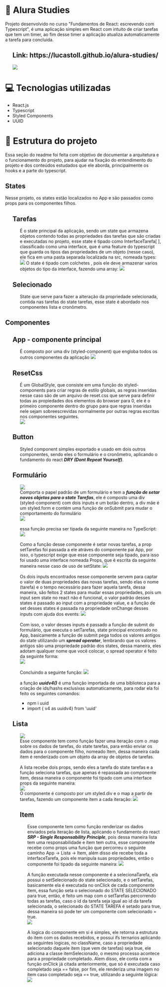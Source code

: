 # 🔷 Alura Studies

Projeto desenvolvido no curso "Fundamentos de React: escrevendo com Typescript", é uma aplicação simples em React com intuito de criar tarefas que tem um timer, ao fim desse timer a aplicação atualiza automaticamente a tarefa para concluida.

<ul>
  <h2>Link: https://lucastoll.github.io/alura-studies/</h2>
  <img src="https://user-images.githubusercontent.com/86172649/165776500-7673d112-c102-443e-84c1-e2dd46a98416.png">
</ul>

# 💻 Tecnologias utilizadas
<ul>
  <li>React.js</li>
  <li>Typescript</li>
  <li>Styled Components</li>
  <li>UUID</li>
</ul>

# 📘 Estrutura do projeto

Essa seção do readme foi feita com objetivo de documentar a arquitetura e o funcionamento do projeto, para ajudar na fixação do entendimento do projeto e dos conteúdos estudados que ele aborda, principalmente os hooks e a parte do typescript.

## States

Nesse projeto, os states estão localizados no App e são passados como props para os componentes filhos.

<ul>
  <h2> Tarefas </h2>
  <ul>
    É o state principal da aplicação, sendo um state que armazena objetos contendo todas as propriedades das tarefas que são criadas e executadas no projeto, esse state é tipado como InterfaceTarefa[ ], classificado como uma interface, que é uma feature do typescript que guarda os tipos das propriedades de um objeto (nesse caso), ele fica em uma pasta separada localizada na src, nomeada types:
    <img src="https://user-images.githubusercontent.com/86172649/165802947-3fa79516-9f99-4a2c-9427-1b84406644e4.png">
    O state é tipado com colchetes <InterfaceTarefa[]>, pois ele deve armazenar varios objetos do tipo da interface, fazendo uma array:
    <img src="https://user-images.githubusercontent.com/86172649/165806645-a2fb07cc-3b6a-497e-ae54-c2bed3d088e6.png">
  </ul>
    
  <h2> Selecionado </h2>
  <ul>
    State que serve para fazer a alteração da propriedade selecionada, contida nas tarefas do state tarefas, esse state é abordado nos componentes lista e cronômetro.
  </ul>
</ul>

## Componentes 
<ul>
  <h2> App - componente principal</h2>
  <ul>
    É composto por uma div (styled-component) que engloba todos os outros componentes da aplicação
    <img src="https://user-images.githubusercontent.com/86172649/165780358-e508c5cd-b732-488b-bae8-819155ad53e1.png">
  </ul>
  
  <h2> ResetCss </h2>
  <ul>
      É um GlobalStyle, que consiste em uma função do styled-components para criar regras de estilo globais, as regras inseridas nesse caso são de um arquivo de reset.css que serve para definir todas as propiedades dos elementos do browser para 0, ele é o primeiro componente dentro do grupo para que regras inseridas nele sejam sobreescrevidas normalmente por outras regras escritas nos componentes seguintes.<br>
     <img src="https://user-images.githubusercontent.com/86172649/165783751-437cfa97-d4c6-4459-b5ac-51126a8f980a.png">
  </ul>
  
  <h2> Button </h2>
  <ul>
    Styled component simples exportado e usado em dois outros componentes, sendo eles o formulário e o cronômetro, aplicando o fundamento do react <b><i>DRY (Dont Repeat Yourself)</b></i>.
  </ul>
  
   <h2> Formulário </h2>
   <ul>
      <img src="https://user-images.githubusercontent.com/86172649/165812602-0a121ffa-84f6-4506-9a8e-d0c3b21afa79.png"><br>
      Comporta o papel padrão de um formulário e tem a <strong><i>função de setar novos objetos para o state Tarefas</i></strong>, ele é composto uma div (styled-component) com dois inputs e um botão dentro, a div mãe é um styled.form e contém uma função de onSubmit para mudar o comportamento do formulário<br>
     <img src="https://user-images.githubusercontent.com/86172649/165801293-08c8f04d-8b75-4344-a83b-7a0b3d632760.png"><br><br>
     essa função precisa ser tipada da seguinte maneira no TypeScript:<br>
     <img src="https://user-images.githubusercontent.com/86172649/165801646-9909a1ed-3e9c-4c76-a6ff-886da1a20b39.png">
     <br><br>
     Como a função desse componente é setar novas tarefas, a prop setTarefas foi passada a ele atráves do componente pai App, por isso, o typescript exige que esse componente seja tipado, para isso foi usado uma interface nomeada Props, que é escrita da seguinte maneira nesse caso de uso de setState: 
     <img src="https://user-images.githubusercontent.com/86172649/165811930-c7e79798-2cf0-461d-8d87-73aa59322182.png">
     <br><br>
     Os dois inputs encontrados nesse componente servem para captar o valor de duas propriedades das novas tarefas, sendo elas o nome (tarefa) e o tempo necessário para fazer aquela tarefa, dessa maneira, são feitos 2 states para mudar essas propriedades, pois um input sem state no react não é funcional, o valor padrão desses states é passado ao input com a propriedade value, e a função de set desses states é passada na propriedade onChange desses inputs com ajuda dos events:
     <img src="https://user-images.githubusercontent.com/86172649/165813373-26b8d15d-22d6-462f-84ed-c2ed876aad57.png">
     <br><br>
     Com isso, o valor desses inputs é passado a função de submit do formulário, que executa o setTarefas, state principal encontrado no App, basicamente a função de submit pega todos os valores antigos do state utilizando um <b><i>spread operator</i></b>, lembrando que os valores antigos são uma propriedade padrão dos states, dessa maneira, eles adotam qualquer nome que você colocar, o spread operator é feito da seguinte forma:<br>
     <img src="https://user-images.githubusercontent.com/86172649/165814907-26fc8747-2492-4866-9e16-a06248a13292.png">
     <br><br>
     Concluindo a seguinte função:
     <img src="https://user-images.githubusercontent.com/86172649/165815297-65636a2b-6ee5-443b-ab16-216d52cd4929.png">
     <br><br>
     a função <i><b>uuidv4()</b></i> é uma função importada de uma biblioteca para a criação de ids/hashs exclusivas automaticamente, para rodar ela foi feito os seguintes comandos:<br>
     <ul>
       <li>npm i uuid</li>
       <li>import { v4 as uuidv4} from 'uuid'</li>
     </ul>
  </ul>
     
  <h2> Lista </h2>
  <ul>
  <img src="https://user-images.githubusercontent.com/86172649/165820562-2bb0ea42-d5ee-439a-a96d-987dd8f5b568.png"><br>
    Esse componente tem como função fazer uma iteração com o .map sobre os dados de tarefas, do state tarefas, para então enviar os dados para o componente filho, nomeado Item, dessa maneira cada item é renderizado com um objeto da array de objetos de tarefas.
    <br><br>
    A lista recebe dois props, sendo eles a tarefa do state tarefas e a função seleciona tarefas, que apenas é repassada ao componente item, dessa maneira o componente foi tipado com uma interface props da seguinte maneira:<br>
    <img src="https://user-images.githubusercontent.com/86172649/165821856-5683829c-d93c-4330-adcc-1ad0d27ae145.png"><br>
    O componente é composto por um styled.div e o map a partir de tarefas, fazendo um componente item a cada iteração:
    <img src="https://user-images.githubusercontent.com/86172649/165823077-3e3cc030-b2f8-47e6-abbd-c00277721924.png"><br>
    
  <h2> Item </h2>
  <ul>
    Esse componente tem como função renderizar os dados enviados pela iteração de lista, aplicando o fundamento do react <b><i>SRP - Single Responsability Principle</b></i>, pois dessa maneira lista tem uma responsabilidade e item tem outra, esse componente recebe como props uma função que percorreu o seguinte caminho App -> Lista -> Item, além disso ele recebe toda a interfaceTarefa, pois ele manipula suas propriedades, então o componente foi tipado da seguinte maneira:
    <img src="https://user-images.githubusercontent.com/86172649/165826063-7681136b-3aed-4e5c-bd51-fe9354fca219.png"><br><br>
    A função executada nesse componente é a selecionaTarefa, ela possui o setSelecionado do state selecionado, e o setTarefas, basicamente ela é executada no onClick de cada componente item,  essa função seta o selecionado do STATE SELECIONADO para true, então, é feito um map com o setTarefas percorrendo todas as tarefas, caso o id da tarefa seja igual ao id da tarefa selecionada, o selecionado do STATE TAREFA é setado para true, dessa maneira só pode ter um componente com selecionado = true.<br>
    <img src="https://user-images.githubusercontent.com/86172649/165829884-5204975c-6c5c-4105-8e77-0bd5a8fb45d6.png"><br><br>
    A logica do componente em si é simples, ele retorna a estrutura do item com os dados recebidos, e possui ifs ternarios aplicando as seguintes logicas, no className, caso a propriedade selecionado daquele item (que vem de tarefas) seja true, ele adiciona a classe itemSelecionado, o mesmo processo acontece para a propriedade completado. Alem disso, ele conta com a função onClick já citada anteriormente, que só é executada caso completado seja == false, por fim, ele renderiza uma imagem no item caso completado seja == true, utilizando a seguinte lógica:
    <img src="https://user-images.githubusercontent.com/86172649/165830738-1f69acc5-808a-4f2a-938f-ca188001f669.png"><br><br>

          
  </ul>
  
  </ul>
  

     
     
  </ul>
</ul>


  




  
